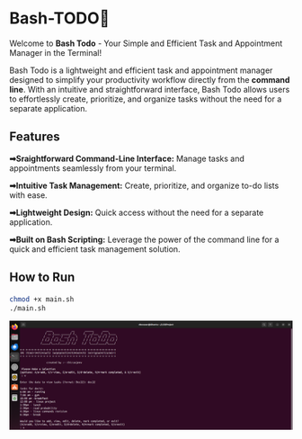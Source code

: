 # Bash-TODO🚀

Welcome to **Bash Todo** - Your Simple and Efficient Task and Appointment Manager in the Terminal!

Bash Todo is a lightweight and efficient task and appointment manager designed to simplify your productivity workflow directly from the **command line**. With an intuitive and straightforward interface, Bash Todo allows users to effortlessly create, prioritize, and organize tasks without the need for a separate application.

## Features
**➡Sraightforward Command-Line Interface:** Manage tasks and appointments seamlessly from your terminal.

**➡Intuitive Task Management:** Create, prioritize, and organize to-do lists with ease.

**➡Lightweight Design:** Quick access without the need for a separate application.

**➡Built on Bash Scripting:** Leverage the power of the command line for a quick and efficient task management solution.

## How to Run

```bash
chmod +x main.sh
./main.sh

```
![User Interface](working.png)

